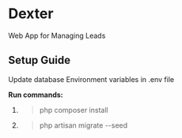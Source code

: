# Dexter

Web App for Managing Leads

## Setup Guide

Update database Environment variables in .env file

__Run commands:__ 

1. > php composer install
2. > php artisan migrate --seed